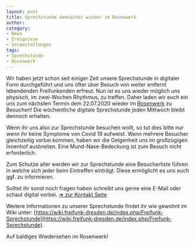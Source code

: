 ```yaml
---
layout: post
title: Sprechstunde demnächst wieder im Rosenwerk
author: 
category:
- News
- Ereignisse
- Veranstaltungen
tags:
- Sprechstunde
- Rosenwerk
---
```


Wir haben jetzt schon seit einiger Zeit unsere Sprechstunde in digitaler Form durchgeführt und uns öfter über Besuch von weiter entfernt lebendenden Freifunkenden erfreut. Nun ist es uns wieder möglich uns physisch, im zwei-Wochen Rhythmus, zu treffen. Daher laden wir euch ein uns zum nächsten Termin dem 22.07.2020 wieder im [Rosenwerk](https://www.freifunk-dresden.de/kontakt/) zu Besuchen! Die wöchentliche digitale Sprechstunde jeden Mittwoch bleibt dennoch erhalten.

Wenn ihr uns also zur Sprechstunde besuchen wollt, so tut dies bitte nur wenn ihr keine Symptome von Covid 19 aufweist. Wenn mehrere Besucher gleichzeitig vorbei kommen, haben wir die Gelgenheit uns im großzügigen Innenhof ausbreiten. Eine Mund-Nase-Bedeckung ist zum Besuch nicht erforderlich.

Zum Schutze aller werden wir zur Sprechstunde eine Besucherliste führen in welche sich jeder beim Eintreffen einträgt. Diese ermöglicht es uns euch ggf. zu informieren.

Solltet ihr sonst noch fragen haben schreibt uns gerne eine E-Mail oder schaut digital vorbei. [=> zur Kontakt Seite](https://www.freifunk-dresden.de/kontakt/)

Weitere Informationen zu unserer Sprechstunde findet ihr wie gewohnt im Wiki unter: [https://wiki.freifunk-dresden.de/index.php/Freifunk-Sprechstunde](https://wiki.freifunk-dresden.de/index.php/Freifunk-Sprechstunde).

Auf baldiges Wiedersehen im Rosenwerk!
